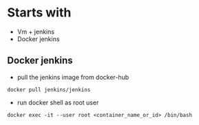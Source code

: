 # Starts with
- Vm + jenkins 
- Docker jenkins

## Docker jenkins
- pull the jenkins image from docker-hub
``` 
docker pull jenkins/jenkins 
```
- run docker shell as root user
``` 
docker exec -it --user root <container_name_or_id> /bin/bash
```

